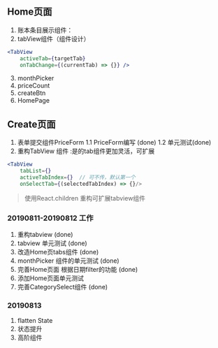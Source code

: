 ## Home页面
1. 账本条目展示组件：<PriceList />
2. tabView组件（组件设计）
``` jsx
<TabView 
    activeTab={targetTab}
    onTabChange={(currentTab) => {}} />
```
3. monthPicker
4. priceCount
5. createBtn
6. HomePage

## Create页面
1. 表单提交组件PriceForm
    1.1 PriceForm编写 (done)
    1.2 单元测试(done)
2. 重构TabView 组件 :是的tab组件更加灵活，可扩展
```jsx
<TabView 
    tabList={}
    activeTabIndex={}  // 可不传，默认第一个
    onSelectTab={(selectedTabIndex) => {}/>
```
> 使用React.children 重构可扩展tabview组件

### 20190811-20190812 工作
1. 重构tabview (done)
2. tabview 单元测试 (done)
3. 改造Home页tabs组件 (done)
4. monthPicker 组件的单元测试 (done)
5. 完善Home页面 根据日期filter的功能 (done)
6. 添加Home页面单元测试 
7. 完善CategorySelect组件 (done)

### 20190813 
1. flatten State
2. 状态提升
3. 高阶组件


